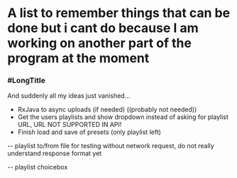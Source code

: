 # A list to remember things that can be done but i cant do because I am working on another part of the program at the moment

### \#LongTitle

And suddenly all my ideas just vanished...

- RxJava to async uploads (if needed) ((probably not needed))
- Get the users playlists and show dropdown instead of asking for playlist URL, URL NOT SUPPORTED IN API!
- Finish load and save of presets (only playlist left)

-- playlist to/from file for testing without network request, do not really understand response format yet

-- playlist choicebox
